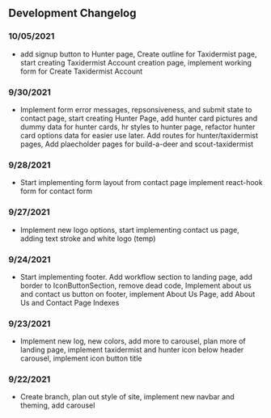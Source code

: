 ## Development Changelog

### 10/05/2021

- add signup button to Hunter page, Create outline for Taxidermist page, start creating Taxidermist Account creation page, implement working form for Create Taxidermist Account

### 9/30/2021

- Implement form error messages, repsonsiveness, and submit state to contact page, start creating Hunter Page, add hunter card pictures and dummy data for hunter cards, hr styles to hunter page, refactor hunter card options data for easier use later. Add routes for hunter/taxidermist pages, Add plaecholder pages for build-a-deer and scout-taxidermist

### 9/28/2021

- Start implementing form layout from contact page implement react-hook form for contact form

### 9/27/2021

- Implement new logo options, start implementing contact us page, adding text stroke and white logo (temp)

### 9/24/2021

- Start implementing footer. Add workflow section to landing page, add border to IconButtonSection, remove dead code, Implement about us and contact us button on footer, implement About Us Page, add About Us and Contact Page Indexes

### 9/23/2021

- Implement new log, new colors, add more to carousel, plan more of landing page, implement taxidermist and hunter icon below header carousel, implement icon button title

### 9/22/2021

- Create branch, plan out style of site, implement new navbar and theming, add carousel
